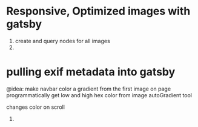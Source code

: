 # Responsive, Optimized images with gatsby

1. create and query nodes for all images
2.

# pulling exif metadata into gatsby

@idea:
make navbar color a gradient from the first image on page
programmatically get low and high hex color from image
autoGradient tool

changes color on scroll

1.
